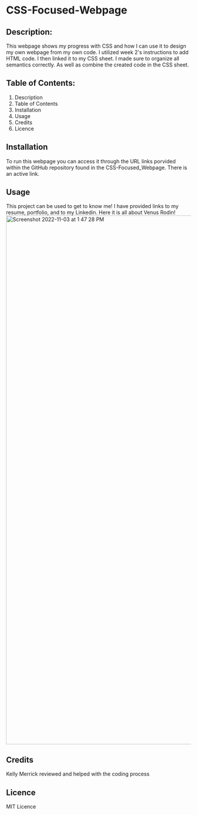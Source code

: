 # CSS-Focused-Webpage
## Description: 
This webpage shows my progress with CSS and how I can use it to design my own webpage from my own code. I utilized week 2's instructions to add HTML code. I then linked it to my CSS sheet. I made sure to organize all semantics correctly. As well as combine the created code in the CSS sheet. 

 ## Table of Contents:
1. Description
2. Table of Contents
3. Installation
4. Usage
5. Credits
6. Licence

## Installation 
To run this webpage you can access it through the URL links porvided within the GitHub repository found in the CSS-Focused_Webpage. There is an active link. 

## Usage
This project can be used to get to know me! I have provided links to my resume, portfolio, and to my Linkedin. Here it is all about Venus Rodin!
<img width="1440" alt="Screenshot 2022-11-03 at 1 47 28 PM" src="https://user-images.githubusercontent.com/115984242/199857275-df7cbab7-4358-4627-9c27-8dedb8c5234c.png">

## Credits
Kelly Merrick reviewed and helped with the coding process

## Licence
MIT Licence